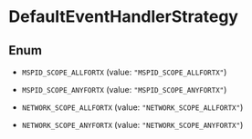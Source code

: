 

# DefaultEventHandlerStrategy

## Enum


* `MSPID_SCOPE_ALLFORTX` (value: `"MSPID_SCOPE_ALLFORTX"`)

* `MSPID_SCOPE_ANYFORTX` (value: `"MSPID_SCOPE_ANYFORTX"`)

* `NETWORK_SCOPE_ALLFORTX` (value: `"NETWORK_SCOPE_ALLFORTX"`)

* `NETWORK_SCOPE_ANYFORTX` (value: `"NETWORK_SCOPE_ANYFORTX"`)



